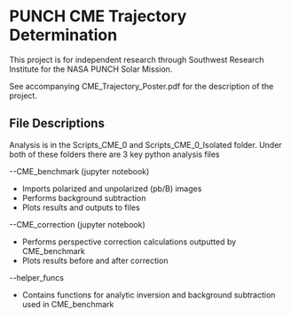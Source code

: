 # PUNCH CME Trajectory Determination 
This project is for independent research through Southwest Research Institute for the NASA PUNCH Solar Mission.

See accompanying CME_Trajectory_Poster.pdf for the description of the project.

## File Descriptions

Analysis is in the Scripts_CME_0 and Scripts_CME_0_Isolated folder.
Under both of these folders there are 3 key python analysis files

--CME_benchmark (jupyter notebook)

- Imports polarized and unpolarized (pb/B) images
- Performs background subtraction
- Plots results and outputs to files

--CME_correction (jupyter notebook)

- Performs perspective correction calculations outputted by CME_benchmark
- Plots results before and after correction

--helper_funcs

- Contains functions for analytic inversion and background subtraction used in CME_benchmark

